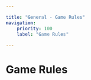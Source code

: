```yaml
---

title: "General - Game Rules"
navigation:
    priority: 100
    label: "Game Rules"
    
---
```


# Game Rules
